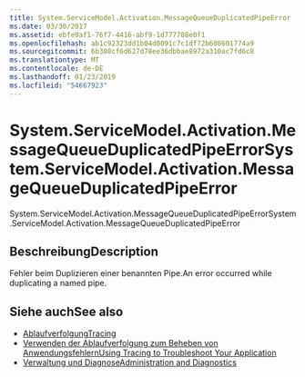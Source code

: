```yaml
---
title: System.ServiceModel.Activation.MessageQueueDuplicatedPipeError
ms.date: 03/30/2017
ms.assetid: ebfe9af1-76f7-4416-abf9-1d777708e0f1
ms.openlocfilehash: ab1c92323dd1b04d0091c7c1df72b608601774a9
ms.sourcegitcommit: 6b308cf6d627d78ee36dbbae8972a310ac7fd6c8
ms.translationtype: MT
ms.contentlocale: de-DE
ms.lasthandoff: 01/23/2019
ms.locfileid: "54667923"
---
```

# <a name="systemservicemodelactivationmessagequeueduplicatedpipeerror"></a><span data-ttu-id="a47ac-102">System.ServiceModel.Activation.MessageQueueDuplicatedPipeError</span><span class="sxs-lookup"><span data-stu-id="a47ac-102">System.ServiceModel.Activation.MessageQueueDuplicatedPipeError</span></span>
<span data-ttu-id="a47ac-103">System.ServiceModel.Activation.MessageQueueDuplicatedPipeError</span><span class="sxs-lookup"><span data-stu-id="a47ac-103">System.ServiceModel.Activation.MessageQueueDuplicatedPipeError</span></span>  
  
## <a name="description"></a><span data-ttu-id="a47ac-104">Beschreibung</span><span class="sxs-lookup"><span data-stu-id="a47ac-104">Description</span></span>  
 <span data-ttu-id="a47ac-105">Fehler beim Duplizieren einer benannten Pipe.</span><span class="sxs-lookup"><span data-stu-id="a47ac-105">An error occurred while duplicating a named pipe.</span></span>  
  
## <a name="see-also"></a><span data-ttu-id="a47ac-106">Siehe auch</span><span class="sxs-lookup"><span data-stu-id="a47ac-106">See also</span></span>
- [<span data-ttu-id="a47ac-107">Ablaufverfolgung</span><span class="sxs-lookup"><span data-stu-id="a47ac-107">Tracing</span></span>](../../../../../docs/framework/wcf/diagnostics/tracing/index.md)
- [<span data-ttu-id="a47ac-108">Verwenden der Ablaufverfolgung zum Beheben von Anwendungsfehlern</span><span class="sxs-lookup"><span data-stu-id="a47ac-108">Using Tracing to Troubleshoot Your Application</span></span>](../../../../../docs/framework/wcf/diagnostics/tracing/using-tracing-to-troubleshoot-your-application.md)
- [<span data-ttu-id="a47ac-109">Verwaltung und Diagnose</span><span class="sxs-lookup"><span data-stu-id="a47ac-109">Administration and Diagnostics</span></span>](../../../../../docs/framework/wcf/diagnostics/index.md)
